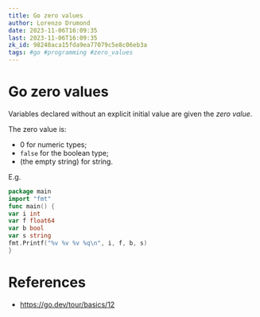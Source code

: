```yaml
---
title: Go zero values
author: Lorenzo Drumond
date: 2023-11-06T16:09:35
last: 2023-11-06T16:09:35
zk_id: 98248aca15fda9ea77079c5e8c06eb3a
tags: #go #programming #zero_values
---
```



# Go zero values
Variables declared without an explicit initial value are given
the _zero value_.

The zero value is:
- 0 for numeric types;
- `false` for the boolean type;
- (the empty string) for string.

E.g.
```go
package main
import "fmt"
func main() {
var i int
var f float64
var b bool
var s string
fmt.Printf("%v %v %v %q\n", i, f, b, s)
}
```

# References
- https://go.dev/tour/basics/12
